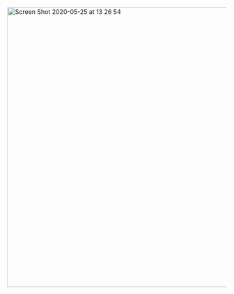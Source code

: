 
<img width="643" alt="Screen Shot 2020-05-25 at 13 26 54" src="https://user-images.githubusercontent.com/28993140/82809155-bd317800-9e8b-11ea-8014-10b9dccc1dd3.png" width="150"/>
